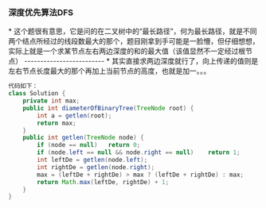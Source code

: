<h3> 深度优先算法DFS </h3>
* 这个题很有意思，它是问的在二叉树中的“最长路径”，何为最长路径，就是不同两个结点所经过的线段数最大的那个，题目刚拿到手可能是一脸懵，但仔细想想，实际上就是一个求某节点左右两边深度的和的最大值（该值显然不一定经过根节点）
-------------------------
* 其实直接求两边深度就行了，向上传递的值则是左右节点长度最大的那个再加上当前节点的高度，也就是加一。。。

```java
代码如下：
class Solution {
    private int max;
    public int diameterOfBinaryTree(TreeNode root) {
        int a = getlen(root);
        return max;
    }
    public int getlen(TreeNode node) {
        if (node == null)   return 0;
        if (node.left == null && node.right == null)    return 1;
        int leftDe = getlen(node.left);
        int rightDe = getlen(node.right);
        max = (leftDe + rightDe) > max ? (leftDe + rightDe) : max;
        return Math.max(leftDe, rightDe) + 1;
    }
}
```
